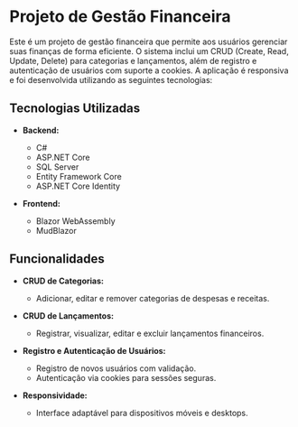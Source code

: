 # Projeto de Gestão Financeira

Este é um projeto de gestão financeira que permite aos usuários gerenciar suas finanças de forma eficiente. O sistema inclui um CRUD (Create, Read, Update, Delete) para categorias e lançamentos, além de registro e autenticação de usuários com suporte a cookies. A aplicação é responsiva e foi desenvolvida utilizando as seguintes tecnologias:

## Tecnologias Utilizadas

- **Backend:**
  - C#
  - ASP.NET Core
  - SQL Server
  - Entity Framework Core
  - ASP.NET Core Identity

- **Frontend:**
  - Blazor WebAssembly
  - MudBlazor

## Funcionalidades

- **CRUD de Categorias:**
  - Adicionar, editar e remover categorias de despesas e receitas.

- **CRUD de Lançamentos:**
  - Registrar, visualizar, editar e excluir lançamentos financeiros.

- **Registro e Autenticação de Usuários:**
  - Registro de novos usuários com validação.
  - Autenticação via cookies para sessões seguras.

- **Responsividade:**
  - Interface adaptável para dispositivos móveis e desktops.
